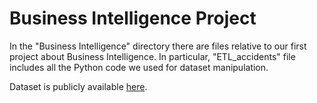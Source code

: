 # Business Intelligence Project
In the "Business Intelligence" directory there are files relative to our first project about Business Intelligence.
In particular, "ETL_accidents" file includes all the Python code we used for dataset manipulation.

Dataset is publicly available [here](https://www.kaggle.com/datasets/sobhanmoosavi/us-accidents?resource=download). 
